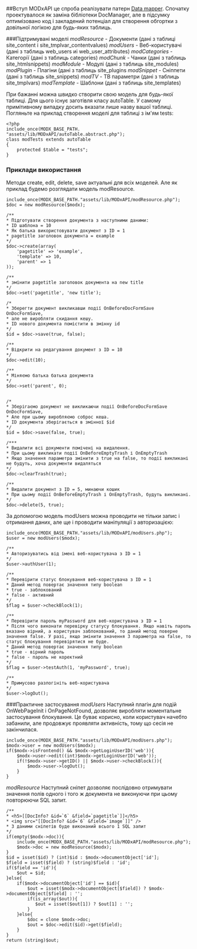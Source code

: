 ##Вступ
MODxAPI це спроба реалізувати патерн [Data mapper](https://en.wikipedia.org/wiki/Data_mapper_pattern).
Спочатку проектувалося як заміна бібліотеки DocManager, але в підсумку оптимізовано код і закладений потенціал для створення обгортки з довільної логікою для будь-яких таблиць.

###Підтримувані моделі
*modResource* - Документи (дані з таблиці site_content і site_tmplvar_contentvalues)
*modUsers* - Веб-користувачі (дані з таблиць web_users иі web_user_attributes)
*modCategories* - Категорії (дані з таблиць categories)
*modChunk* - Чанки (дані з таблиць site_htmlsnippets)
*modModule* - Модулі (дані з таблиць site_modules)
*modPlugin* - Плагіни (дані з таблиць site_plugins
*modSnippet* - Сніппети (дані з таблиць site_snippets)
*modTV* - ТВ параметри (дані з таблиць site_tmplvars)
*modTemplate* - Шаблони (дані з таблиць site_templates)

При бажанні можна швидко створити свою модель для будь-якої таблиці. Для цього існує заготівля класу autoTable. У самому примітивному випадку досить вказати лише назву вашої таблиці. Погляньте на приклад створення моделі для таблиці з ім'ям tests:
```
<?php
include_once(MODX_BASE_PATH. "assets/lib/MODxAPI/autoTable.abstract.php");
class modTests extends autoTable
{
    protected $table = "tests";
}
```

### Приклади використання
Методи create, edit, delete, save актуальні для всіх моделей. Але як приклад будемо розглядати модель modResource.

```
include_once(MODX_BASE_PATH."assets/lib/MODxAPI/modResource.php");
$doc = new modResource($modx);

/** 
* Підготувати створення документа з наступними даними:
* ID шаблона = 10
* Як батька використовувати документ з ID = 1
* pagetitle заголовок документа = example
*/
$doc->create(array(
	'pagetitle' => 'example',
	'template' => 10,
	'parent' => 1
));

/** 
* змінити pagetitle заголовок документа на new title 
*/
$doc->set('pagetitle', 'new title');

/*
* Зберегти документ викликавши події OnBeforeDocFormSave OnDocFormSave,
* але не виробляти скидання кешу.
* ID нового документа помістити в змінну id
*/
$id = $doc->save(true, false);

/** 
* Відкрити на редагування документ з ID = 10 
*/ 
$doc->edit(10);

/** 
* Міняємо батька батька документа
*/
$doc->set('parent', 0);


/*
* Зберігаємо документ не викликаючи події OnBeforeDocFormSave OnDocFormSave,
* Але при цьому виробляємо соброс кеша.
* ID документа зберігається в змінної $id
*/
$id = $doc->save(false, true);

/***
* Видалити всі документи помічені на видалення.
* При цьому викликати події OnBeforeEmptyTrash і OnEmptyTrash
* Якщо значення параметра змінити з true на false, то події викликані не будуть, хоча документи видаляться
*/
$doc->clearTrash(true);

/** 
* Видалити документ з ID = 5, минаючи кошик
* При цьому події OnBeforeEmptyTrash і OnEmptyTrash, будуть викликані.
*/
$doc->delete(5, true);
```

За допомогою модель modUsers можна проводити не тільки запис і отримання даних, але ще і проводити маніпуляції з авторизацією:
```
include_once(MODX_BASE_PATH."assets/lib/MODxAPI/modUsers.php");
$user = new modUsers($modx);

/**
* Авторизуватись від імені веб-користувача з ID = 1
*/
$user->authUser(1);

/**
* Перевірити статус блокування веб-користувача з ID = 1 
* Даний метод повертає значення типу boolean
* true - заблокований
* false - активний
*/
$flag = $user->checkBlock(1);

/**
* Перевірити пароль myPassword для веб-користувача з ID = 1 
* Після чого виконати перевірку статусу блокування. Якщо навіть пароль вказано вірний, а користувач заблокований, то даний метод поверне значення false. У разі, якщо змінити значення 3 параметра на false, то статус блокування перевірятися не буде.
* Даний метод повертає значення типу boolean
* true - вірний пароль
* false - пароль не коректний
*/
$flag = $user->testAuth(1, 'myPassword', true);

/**
* Примусово разлогініть веб-користувача
*/
$user->logOut();
```


###Практичне застосування
*modUsers*
Наступний плагін для подій OnWebPageInit і OnPageNotFound, дозволяє виробляти моментальне застосування блокування. Це буває корисно, коли користувач начебто забанили, але продовжує проявляти активність, тому що сесія не закінчилася.
```
include_once(MODX_BASE_PATH."assets/lib/MODxAPI/modUsers.php");
$modx->user = new modUsers($modx);
if($modx->isFrontend() && $modx->getLoginUserID('web')){
	$modx->user->edit((int)$modx->getLoginUserID('web'));
	if(!$modx->user->getID() || $modx->user->checkBlock()){
		$modx->user->logOut();
	}
}
```

*modResource*
Наступний сніпет дозволяє послідовно отримувати значення полів одного і того ж документа не виконуючи при цьому повторюючи SQL запит.
```
/**
* <h5>[[DocInfo? &id=`6` &field=`pagetitle`]]</h5>
* <img src="[[DocInfo? &id=`6` &field=`image`]]" />
* З даними сніпетів буде виконаний всього 1 SQL запит
*/
if(empty($modx->doc)){
	include_once(MODX_BASE_PATH."assets/lib/MODxAPI/modResource.php");
	$modx->doc = new modResource($modx);
}
$id = isset($id) ? (int)$id : $modx->documentObject['id'];
$field = isset($field) ? (string)$field : 'id';
if($field == 'id'){
    $out = $id;
}else{
    if($modx->documentObject['id'] == $id){
        $out = isset($modx->documentObject[$field]) ? $modx->documentObject[$field] : '';
        if(is_array($out)){
           $out = isset($out[1]) ? $out[1] : '';
        }
    }else{
		$doc = clone $modx->doc;
        $out = $doc->edit($id)->get($field);
    }
}
return (string)$out;
```